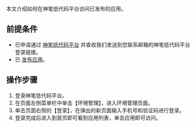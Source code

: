 本文介绍如何在神笔低代码平台访问已发布的应用。




## 前提条件


- 已申请通过 [神笔低代码平台](https://apaas.cloud.tencent.com/sign/apply) 并查收我们发送到您联系邮箱的神笔低代码平台登录链接。
- 已 [发布应用](https://cloud.tencent.com/document/product/1365/51319)。


## 操作步骤


1. 登录神笔低代码平台。
2. 在页面左侧菜单栏中单击【环境管理】，进入环境管理页面。
3. 单击页面右侧的【登录】，在弹出的新页面输入手机号和验证码进行登录。
4. 登录完成后进入到首页即可看到应用列表，单击应用即可访问。
